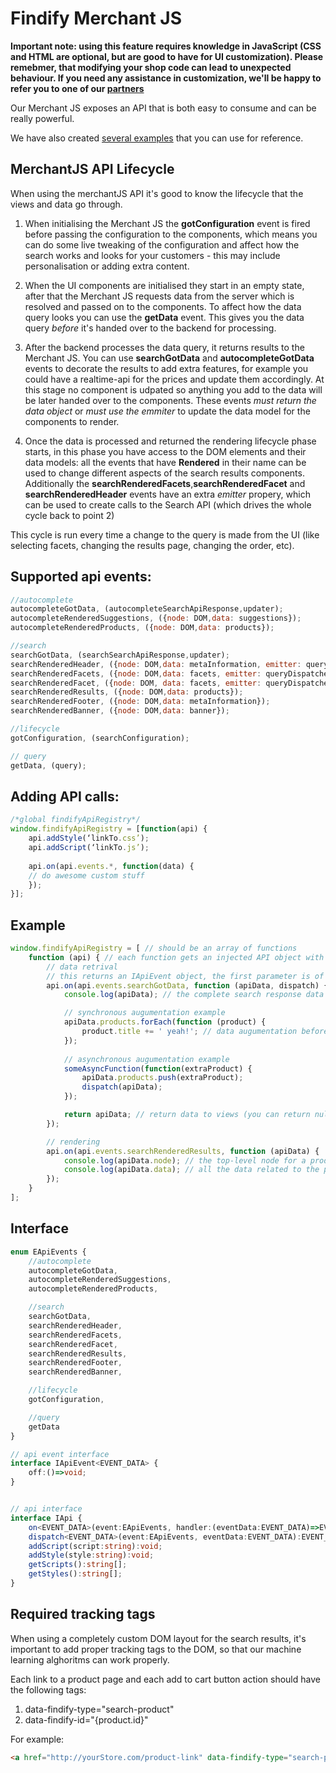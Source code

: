 # Findify Merchant JS

__Important note: using this feature requires knowledge in JavaScript (CSS and HTML are optional, but are good to have for UI customization). Please remebmer, that modifying your shop code can lead to unexpected behaviour. If you need any assistance in customization, we'll be happy to refer you to one of our [partners](http://findify.io/partners/?utm_source=github_documentation&utm_medium=github_documentation&utm_campaign=github_documentation
)__

Our Merchant JS exposes an API that is both easy to consume and can be really powerful. 

We have also created [several examples](examples/README.md) that you can use for reference. 

## MerchantJS API Lifecycle

When using the merchantJS API it's good to know the lifecycle that the views and data go through.

1. When initialising the Merchant JS the __gotConfiguration__ event is fired before passing the configuration to the components, which means you can do some live tweaking of the configuration and affect how the search works and looks for your customers - this may include personalisation or adding extra content.

2. When the UI components are initialised they start in an empty state, after that the Merchant JS requests data from the server which is resolved and passed on to the components. To affect how the data query looks you can use the __getData__ event. This gives you the data query *before* it's handed over to the backend for processing.

3. After the backend processes the data query, it returns results to the Merchant JS. You can use __searchGotData__ and __autocompleteGotData__ events to decorate the results to add extra features, for example you could have a realtime-api for the prices and update them accordingly. At this stage no component is udpated so anything you add to the data will be later handed over to the components. These events *must return the data object* or *must use the emmiter* to update the data model for the components to render.

4. Once the data is processed and returned the rendering lifecycle phase starts, in this phase you have access to the DOM elements and their data models: all the events that have __Rendered__ in their name can be used to change different aspects of the search results components. Additionally the __searchRenderedFacets__,__searchRenderedFacet__ and __searchRenderedHeader__ events have an extra *emitter* propery, which can be used to create calls to the Search API (which drives the whole cycle back to point 2)

This cycle is run every time a change to the query is made from the UI (like selecting facets, changing the results page, changing the order, etc).

## Supported api events:

```javascript
//autocomplete    
autocompleteGotData, (autocompleteSearchApiResponse,updater);    
autocompleteRenderedSuggestions, ({node: DOM,data: suggestions});    
autocompleteRenderedProducts, ({node: DOM,data: products});   

//search    
searchGotData, (searchSearchApiResponse,updater);   
searchRenderedHeader, ({node: DOM,data: metaInformation, emitter: queryDispatcher});  
searchRenderedFacets, ({node: DOM,data: facets, emitter: queryDispatcher});  
searchRenderedFacet, ({node: DOM, data: facets, emitter: queryDispatcher});
searchRenderedResults, ({node: DOM,data: products});  
searchRenderedFooter, ({node: DOM,data: metaInformation});  
searchRenderedBanner, ({node: DOM,data: banner});  

//lifecycle
gotConfiguration, (searchConfiguration);

// query
getData, (query);
```

## Adding API calls:

```javascript
/*global findifyApiRegistry*/
window.findifyApiRegistry = [function(api) {
	api.addStyle(‘linkTo.css’);
    api.addScript(‘linkTo.js’);
    
    api.on(api.events.*, function(data) {
	// do awesome custom stuff
    });
}];
```


## Example

```javascript
window.findifyApiRegistry = [ // should be an array of functions 
    function (api) { // each function gets an injected API object with the IApi interface
        // data retrival
        // this returns an IApiEvent object, the first parameter is of EApiEventsType
        api.on(api.events.searchGotData, function (apiData, dispatch) { 
            console.log(apiData); // the complete search response data

            // synchronous augumentation example
            apiData.products.forEach(function (product) {
                product.title += ' yeah!'; // data augumentation before the views receive it
            });
            
            // asynchronous augumentation example
            someAsyncFunction(function(extraProduct) {
            	apiData.products.push(extraProduct);
            	dispatch(apiData);
            });

            return apiData; // return data to views (you can return null if you use dispatch(apiData);
        });

        // rendering
        api.on(api.events.searchRenderedResults, function (apiData) {
            console.log(apiData.node); // the top-level node for a product box (after augumentation)
            console.log(apiData.data); // all the data related to the product
        });
    }
];
```

## Interface

```typescript
enum EApiEvents {
    //autocomplete
    autocompleteGotData,
    autocompleteRenderedSuggestions,
    autocompleteRenderedProducts,

    //search
    searchGotData,
    searchRenderedHeader,
    searchRenderedFacets,
    searchRenderedFacet,
    searchRenderedResults,
    searchRenderedFooter,
    searchRenderedBanner,

    //lifecycle
    gotConfiguration,

    //query
    getData
}

// api event interface
interface IApiEvent<EVENT_DATA> {
    off:()=>void;
}


// api interface
interface IApi {
    on<EVENT_DATA>(event:EApiEvents, handler:(eventData:EVENT_DATA)=>EVENT_DATA):IApiEvent<EVENT_DATA>;
    dispatch<EVENT_DATA>(event:EApiEvents, eventData:EVENT_DATA):EVENT_DATA;
    addScript(script:string):void;
    addStyle(style:string):void;
    getScripts():string[];
    getStyles():string[];
}
```

## Required tracking tags
When using a completely custom DOM layout for the search results, it's important to add proper tracking tags to the DOM, so that our machine learning alghoritms can work properly.

Each link to a product page and each add to cart button action should have the following tags:

1. data-findify-type="search-product"
2. data-findify-id="{product.id}"

For example:
```html
<a href="http://yourStore.com/product-link" data-findify-type="search-product" data-findify-id="5280418631">Go to product</a>
```
